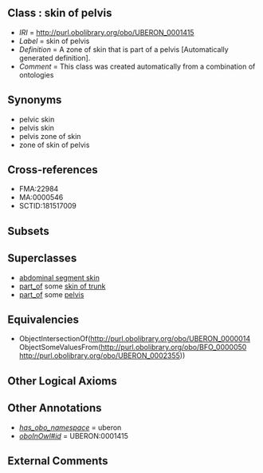 
## Class : skin of pelvis

 * *IRI* = http://purl.obolibrary.org/obo/UBERON_0001415
 * *Label* = skin of pelvis
 * *Definition* = A zone of skin that is part of a pelvis [Automatically generated definition].
 * *Comment* = This class was created automatically from a combination of ontologies

## Synonyms

 * pelvic skin
 * pelvis skin
 * pelvis zone of skin
 * zone of skin of pelvis

## Cross-references

 * FMA:22984
 * MA:0000546
 * SCTID:181517009

## Subsets


## Superclasses

 * [abdominal segment skin](../../UBERON/36/UBERON_0003836.md)
 * [part_of](../../BFO/50/BFO_0000050.md) some [skin of trunk](../../UBERON/85/UBERON_0001085.md)
 * [part_of](../../BFO/50/BFO_0000050.md) some [pelvis](../../UBERON/55/UBERON_0002355.md)

## Equivalencies

 * ObjectIntersectionOf(<http://purl.obolibrary.org/obo/UBERON_0000014> ObjectSomeValuesFrom(<http://purl.obolibrary.org/obo/BFO_0000050> <http://purl.obolibrary.org/obo/UBERON_0002355>))

## Other Logical Axioms


## Other Annotations

 * *[has_obo_namespace](../../ce/oboInOwl#hasOBONamespace.md)* = uberon
 * *[oboInOwl#id](../../id/oboInOwl#id.md)* = UBERON:0001415

## External Comments

